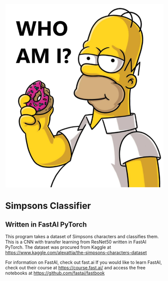 ![What is this](Homer.png)

# Simpsons Classifier 

## Written in FastAI PyTorch

This program takes a dataset of Simpsons characters and classifies them.  This is a CNN with transfer learning from ResNet50 written in FastAI PyTorch.  The dataset was procured from Kaggle at https://www.kaggle.com/alexattia/the-simpsons-characters-dataset

For information on FastAI, check out fast.ai 
If you would like to learn FastAI, check out their course at https://course.fast.ai/ and access the free notebooks at https://github.com/fastai/fastbook
